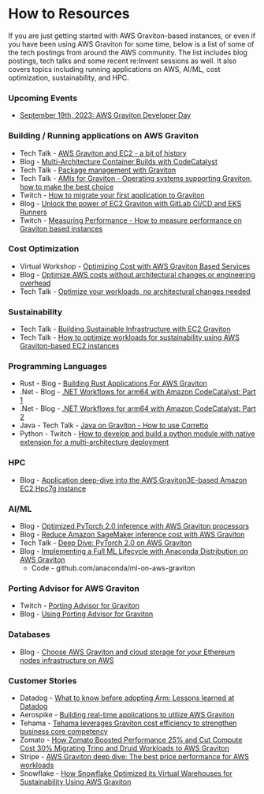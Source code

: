 # How to Resources

If you are just getting started with AWS Graviton-based instances, or even if you have been using AWS Graviton for some time, below is a list of some of the tech postings from around the AWS community. The list includes blog postings, tech talks and some recent re:Invent sessions as well. It also covers topics including running applications on AWS, AI/ML, cost optimization, sustainability, and HPC.

### Upcoming Events

* [September 19th, 2023: AWS Graviton Developer Day](https://gravitonessentialsnycdeveloperday.splashthat.com/)
  
### Building / Running applications on AWS Graviton

* Tech Talk - [AWS Graviton and EC2 - a bit of history](https://www.youtube.com/watch?v=yAf6-A8Zso4)
* Blog - [Multi-Architecture Container Builds with CodeCatalyst](https://aws.amazon.com/blogs/devops/multi-architecture-container-builds-with-codecatalyst/)
* Tech Talk - [Package management with Graviton](https://www.youtube.com/watch?v=ysmvoO4DgB8)
* Tech Talk - [AMIs for Graviton - Operating systems supporting Graviton, how to make the best choice](https://youtu.be/mzDlszhJetI)
* Twitch - [How to migrate your first application to Graviton](https://www.linkedin.com/video/live/urn:li:ugcPost:7036455289579077633/)
* Blog - [Unlock the power of EC2 Graviton with GitLab CI/CD and EKS Runners](https://aws.amazon.com/cn/blogs/devops/unlock-the-power-of-ec2-graviton-with-gitlab-ci-cd-and-eks-runners/)
* Twitch - [Measuring Performance - How to measure performance on Graviton based instances](https://www.twitch.tv/videos/1876233449?collection=ZbDCkIlpDhemjg)

### Cost Optimization

* Virtual Workshop - [Optimizing Cost with AWS Graviton Based Services](https://www.youtube.com/watch?v=BfiEEx8k1lQ)
* Blog - [Optimize AWS costs without architectural changes or engineering overhead](https://aws.amazon.com/blogs/aws-cloud-financial-management/optimize-aws-costs-without-architectural-changes-or-engineering-overhead/)
* Tech Talk - [Optimize your workloads, no architectural changes needed](https://pages.awscloud.com/Optimize-your-workloads-no-architectural-changes-needed_2023_0301-OTT-OD-NGI_OD)

### Sustainability

* Tech Talk - [Building Sustainable Infrastructure with EC2 Graviton](https://www.youtube.com/watch?v=TmHIROOQ1Mc)
* Tech Talk - [How to optimize workloads for sustainability using AWS Graviton-based EC2 instances](https://www.youtube.com/watch?v=pzSvcsduijM)

### Programming Languages

* Rust - Blog - [Building Rust Applications For AWS Graviton](https://community.aws/tutorials/building-rust-applications-for-aws-graviton)
* .Net - Blog - [.NET Workflows for arm64 with Amazon CodeCatalyst: Part 1](https://aws.amazon.com/blogs/dotnet/net-workflows-for-arm64-with-codecatalyst-part-1/)
* .Net - Blog - [.NET Workflows for arm64 with Amazon CodeCatalyst: Part 2](https://aws.amazon.com/blogs/dotnet/net-workflows-for-arm64-with-codecatalyst-part-2/)
* Java - Tech Talk - [Java on Graviton - How to use Corretto](https://www.youtube.com/watch?v=zANOBN4jZfI)
* Python - Twitch - [How to develop and build a python module with native extension for a multi-architecture deployment](https://www.twitch.tv/videos/1888177585?collection=ZbDCkIlpDhemjg)

### HPC

* Blog - [Application deep-dive into the AWS Graviton3E-based Amazon EC2 Hpc7g instance](https://aws.amazon.com/blogs/hpc/application-deep-dive-into-the-graviton3e-based-amazon-ec2-hpc7g-instance/)

### AI/ML

* Blog - [Optimized PyTorch 2.0 inference with AWS Graviton processors](https://aws.amazon.com/blogs/machine-learning/optimized-pytorch-2-0-inference-with-aws-graviton-processors/)
* Blog - [Reduce Amazon SageMaker inference cost with AWS Graviton](https://aws.amazon.com/blogs/machine-learning/reduce-amazon-sagemaker-inference-cost-with-aws-graviton/)
* Tech Talk - [Deep Dive: PyTorch 2.0 on AWS Graviton](https://www.youtube.com/watch?v=c1Rl-vCmnT0)
* Blog - [Implementing a Full ML Lifecycle with Anaconda Distribution on AWS Graviton](https://www.anaconda.com/blog/implementing-a-full-ml-lifecycle-with-anaconda-distribution-on-aws-graviton)
  * Code - github.com/anaconda/ml-on-aws-graviton 

  
### Porting Advisor for AWS Graviton

* Twitch - [Porting Advisor for Graviton](https://www.twitch.tv/videos/1822190104)
* Blog -  [Using Porting Advisor for Graviton](https://aws.amazon.com/blogs/compute/using-porting-advisor-for-graviton/)

### Databases

* Blog - [Choose AWS Graviton and cloud storage for your Ethereum nodes infrastructure on AWS](https://aws.amazon.com/blogs/database/choose-aws-graviton-and-cloud-storage-for-your-ethereum-nodes-infrastructure-on-aws/)

### Customer Stories

* Datadog - [What to know before adopting Arm: Lessons learned at Datadog](https://www.youtube.com/watch?v=bbchHOFVUuY)
* Aerospike - [Building real-time applications to utilize AWS Graviton](https://www.youtube.com/watch?v=-9ul3j-fBpU)
* Tehama - [Tehama leverages Graviton cost efficiency to strengthen business core competency](https://aws.amazon.com/blogs/industries/tehama-leverages-graviton-cost-efficiency-to-strengthen-business-core-competency/)
* Zomato - [How Zomato Boosted Performance 25% and Cut Compute Cost 30% Migrating Trino and Druid Workloads to AWS Graviton](https://aws.amazon.com/blogs/opensource/how-zomato-boosted-performance-25-and-cut-compute-cost-30-migrating-trino-and-druid-workloads-to-aws-graviton/)
* Stripe - [AWS Graviton deep dive: The best price performance for AWS workloads](https://youtu.be/lZkO-KelLnk?t=1858)
* Snowflake - [How Snowflake Optimized its Virtual Warehouses for Sustainability Using AWS Graviton](https://aws.amazon.com/blogs/apn/how-snowflake-optimized-its-virtual-warehouses-for-sustainability-using-aws-graviton/)
